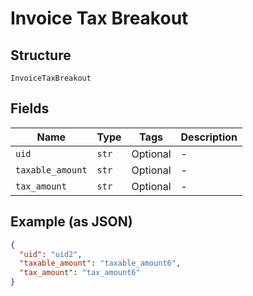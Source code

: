 
# Invoice Tax Breakout

## Structure

`InvoiceTaxBreakout`

## Fields

| Name | Type | Tags | Description |
|  --- | --- | --- | --- |
| `uid` | `str` | Optional | - |
| `taxable_amount` | `str` | Optional | - |
| `tax_amount` | `str` | Optional | - |

## Example (as JSON)

```json
{
  "uid": "uid2",
  "taxable_amount": "taxable_amount6",
  "tax_amount": "tax_amount6"
}
```

